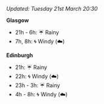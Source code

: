 *Updated: Tuesday 21st March 20:30*

**Glasgow**

* 21h - 6h: :umbrella: Rainy
* 7h, 8h: :cyclone: Windy (:cloud:)

**Edinburgh**

* 21h: :umbrella: Rainy
* 22h: :cyclone: Windy (:cloud:)
* 23h - 3h: :umbrella: Rainy
* 4h - 8h: :cyclone: Windy (:cloud:)

